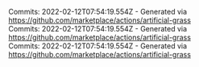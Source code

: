 Commits: 2022-02-12T07:54:19.554Z - Generated via https://github.com/marketplace/actions/artificial-grass
<br>
Commits: 2022-02-12T07:54:19.554Z - Generated via https://github.com/marketplace/actions/artificial-grass
<br>
Commits: 2022-02-12T07:54:19.554Z - Generated via https://github.com/marketplace/actions/artificial-grass
<br>
